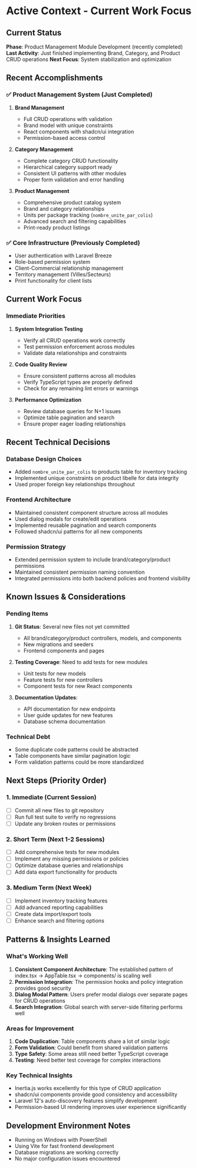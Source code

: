 # Active Context - Current Work Focus

## Current Status
**Phase**: Product Management Module Development (recently completed)
**Last Activity**: Just finished implementing Brand, Category, and Product CRUD operations
**Next Focus**: System stabilization and optimization

## Recent Accomplishments

### ✅ Product Management System (Just Completed)
1. **Brand Management**
   - Full CRUD operations with validation
   - Brand model with unique constraints
   - React components with shadcn/ui integration
   - Permission-based access control

2. **Category Management**
   - Complete category CRUD functionality
   - Hierarchical category support ready
   - Consistent UI patterns with other modules
   - Proper form validation and error handling

3. **Product Management**
   - Comprehensive product catalog system
   - Brand and category relationships
   - Units per package tracking (`nombre_unite_par_colis`)
   - Advanced search and filtering capabilities
   - Print-ready product listings

### ✅ Core Infrastructure (Previously Completed)
- User authentication with Laravel Breeze
- Role-based permission system
- Client-Commercial relationship management
- Territory management (Villes/Secteurs)
- Print functionality for client lists

## Current Work Focus

### Immediate Priorities
1. **System Integration Testing**
   - Verify all CRUD operations work correctly
   - Test permission enforcement across modules
   - Validate data relationships and constraints

2. **Code Quality Review**
   - Ensure consistent patterns across all modules
   - Verify TypeScript types are properly defined
   - Check for any remaining lint errors or warnings

3. **Performance Optimization**
   - Review database queries for N+1 issues
   - Optimize table pagination and search
   - Ensure proper eager loading relationships

## Recent Technical Decisions

### Database Design Choices
- Added `nombre_unite_par_colis` to products table for inventory tracking
- Implemented unique constraints on product libelle for data integrity
- Used proper foreign key relationships throughout

### Frontend Architecture
- Maintained consistent component structure across all modules
- Used dialog modals for create/edit operations
- Implemented reusable pagination and search components
- Followed shadcn/ui patterns for all new components

### Permission Strategy
- Extended permission system to include brand/category/product permissions
- Maintained consistent permission naming convention
- Integrated permissions into both backend policies and frontend visibility

## Known Issues & Considerations

### Pending Items
1. **Git Status**: Several new files not yet committed
   - All brand/category/product controllers, models, and components
   - New migrations and seeders
   - Frontend components and pages

2. **Testing Coverage**: Need to add tests for new modules
   - Unit tests for new models
   - Feature tests for new controllers
   - Component tests for new React components

3. **Documentation Updates**: 
   - API documentation for new endpoints
   - User guide updates for new features
   - Database schema documentation

### Technical Debt
- Some duplicate code patterns could be abstracted
- Table components have similar pagination logic
- Form validation patterns could be more standardized

## Next Steps (Priority Order)

### 1. Immediate (Current Session)
- [ ] Commit all new files to git repository
- [ ] Run full test suite to verify no regressions
- [ ] Update any broken routes or permissions

### 2. Short Term (Next 1-2 Sessions)
- [ ] Add comprehensive tests for new modules
- [ ] Implement any missing permissions or policies
- [ ] Optimize database queries and relationships
- [ ] Add data export functionality for products

### 3. Medium Term (Next Week)
- [ ] Implement inventory tracking features
- [ ] Add advanced reporting capabilities
- [ ] Create data import/export tools
- [ ] Enhance search and filtering options

## Patterns & Insights Learned

### What's Working Well
1. **Consistent Component Architecture**: The established pattern of index.tsx → AppTable.tsx → components/ is scaling well
2. **Permission Integration**: The permission hooks and policy integration provides good security
3. **Dialog Modal Pattern**: Users prefer modal dialogs over separate pages for CRUD operations
4. **Search Integration**: Global search with server-side filtering performs well

### Areas for Improvement
1. **Code Duplication**: Table components share a lot of similar logic
2. **Form Validation**: Could benefit from shared validation patterns
3. **Type Safety**: Some areas still need better TypeScript coverage
4. **Testing**: Need better test coverage for complex interactions

### Key Technical Insights
- Inertia.js works excellently for this type of CRUD application
- shadcn/ui components provide good consistency and accessibility
- Laravel 12's auto-discovery features simplify development
- Permission-based UI rendering improves user experience significantly

## Development Environment Notes
- Running on Windows with PowerShell
- Using Vite for fast frontend development
- Database migrations are working correctly
- No major configuration issues encountered 
